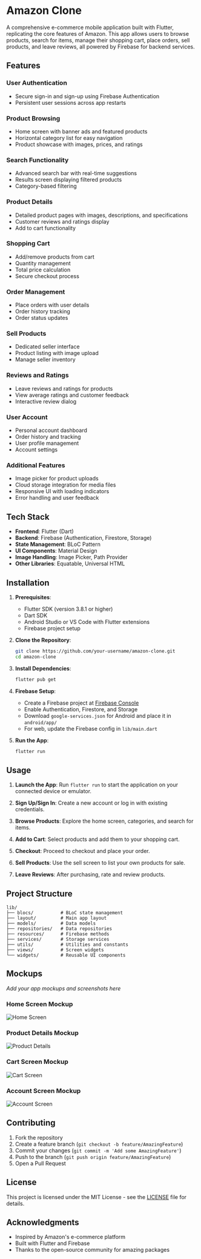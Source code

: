 # Amazon Clone

A comprehensive e-commerce mobile application built with Flutter, replicating the core features of Amazon. This app allows users to browse products, search for items, manage their shopping cart, place orders, sell products, and leave reviews, all powered by Firebase for backend services.

## Features

### User Authentication
- Secure sign-in and sign-up using Firebase Authentication
- Persistent user sessions across app restarts

### Product Browsing
- Home screen with banner ads and featured products
- Horizontal category list for easy navigation
- Product showcase with images, prices, and ratings

### Search Functionality
- Advanced search bar with real-time suggestions
- Results screen displaying filtered products
- Category-based filtering

### Product Details
- Detailed product pages with images, descriptions, and specifications
- Customer reviews and ratings display
- Add to cart functionality

### Shopping Cart
- Add/remove products from cart
- Quantity management
- Total price calculation
- Secure checkout process

### Order Management
- Place orders with user details
- Order history tracking
- Order status updates

### Sell Products
- Dedicated seller interface
- Product listing with image upload
- Manage seller inventory

### Reviews and Ratings
- Leave reviews and ratings for products
- View average ratings and customer feedback
- Interactive review dialog

### User Account
- Personal account dashboard
- Order history and tracking
- User profile management
- Account settings

### Additional Features
- Image picker for product uploads
- Cloud storage integration for media files
- Responsive UI with loading indicators
- Error handling and user feedback

## Tech Stack

- **Frontend**: Flutter (Dart)
- **Backend**: Firebase (Authentication, Firestore, Storage)
- **State Management**: BLoC Pattern
- **UI Components**: Material Design
- **Image Handling**: Image Picker, Path Provider
- **Other Libraries**: Equatable, Universal HTML

## Installation

1. **Prerequisites**:
   - Flutter SDK (version 3.8.1 or higher)
   - Dart SDK
   - Android Studio or VS Code with Flutter extensions
   - Firebase project setup

2. **Clone the Repository**:
   ```bash
   git clone https://github.com/your-username/amazon-clone.git
   cd amazon-clone
   ```

3. **Install Dependencies**:
   ```bash
   flutter pub get
   ```

4. **Firebase Setup**:
   - Create a Firebase project at [Firebase Console](https://console.firebase.google.com/)
   - Enable Authentication, Firestore, and Storage
   - Download `google-services.json` for Android and place it in `android/app/`
   - For web, update the Firebase config in `lib/main.dart`

5. **Run the App**:
   ```bash
   flutter run
   ```

## Usage

1. **Launch the App**: Run `flutter run` to start the application on your connected device or emulator.

2. **Sign Up/Sign In**: Create a new account or log in with existing credentials.

3. **Browse Products**: Explore the home screen, categories, and search for items.

4. **Add to Cart**: Select products and add them to your shopping cart.

5. **Checkout**: Proceed to checkout and place your order.

6. **Sell Products**: Use the sell screen to list your own products for sale.

7. **Leave Reviews**: After purchasing, rate and review products.

## Project Structure

```
lib/
├── blocs/          # BLoC state management
├── layout/         # Main app layout
├── models/         # Data models
├── repositories/   # Data repositories
├── resources/      # Firebase methods
├── services/       # Storage services
├── utils/          # Utilities and constants
├── views/          # Screen widgets
└── widgets/        # Reusable UI components
```

## Mockups

*Add your app mockups and screenshots here*

### Home Screen Mockup
![Home Screen](path/to/home_mockup.png)

### Product Details Mockup
![Product Details](path/to/product_mockup.png)

### Cart Screen Mockup
![Cart Screen](path/to/cart_mockup.png)

### Account Screen Mockup
![Account Screen](path/to/account_mockup.png)

## Contributing

1. Fork the repository
2. Create a feature branch (`git checkout -b feature/AmazingFeature`)
3. Commit your changes (`git commit -m 'Add some AmazingFeature'`)
4. Push to the branch (`git push origin feature/AmazingFeature`)
5. Open a Pull Request

## License

This project is licensed under the MIT License - see the [LICENSE](LICENSE) file for details.

## Acknowledgments

- Inspired by Amazon's e-commerce platform
- Built with Flutter and Firebase
- Thanks to the open-source community for amazing packages
